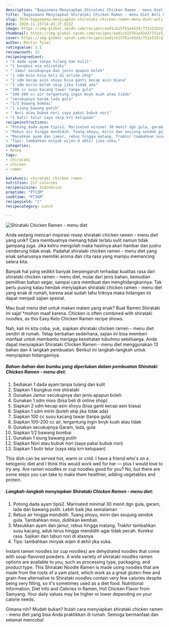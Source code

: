 ```yaml
---
description: "Bagaimana Menyiapkan Shirataki Chicken Ramen - menu diet Anti Gagal"
title: "Bagaimana Menyiapkan Shirataki Chicken Ramen - menu diet Anti Gagal"
slug: 3934-bagaimana-menyiapkan-shirataki-chicken-ramen-menu-diet-anti-gagal
date: 2020-11-15T14:43:27.822Z
image: https://img-global.cpcdn.com/recipes/aad1cb15f61e41d3/751x532cq70/shirataki-chicken-ramen-menu-diet-foto-resep-utama.jpg
thumbnail: https://img-global.cpcdn.com/recipes/aad1cb15f61e41d3/751x532cq70/shirataki-chicken-ramen-menu-diet-foto-resep-utama.jpg
cover: https://img-global.cpcdn.com/recipes/aad1cb15f61e41d3/751x532cq70/shirataki-chicken-ramen-menu-diet-foto-resep-utama.jpg
author: Martin Tyler
ratingvalue: 3.5
reviewcount: 15
recipeingredient:
- "1 dada ayam tanpa tulang dan kulit"
- "1 bungkus mie shirataki"
- " Jamur secukupnya dan jenis apapun boleh"
- "1 sdm miso bisa beli di online shop"
- "2 sdm kecap asin shoyu bisa ganti kecap asin biasa"
- "1 sdm mirin boleh skip jika tidak ada"
- "100 cc susu kacang tawar tanpa gula"
- "100-200 cc air tergantung ingin bnyk kuah atau tidak"
- "secukupnya Garam lada gula"
- "1/2 bawang bombai"
- "1 siung bawang putih"
- " Nori atau bubuk nori saya pakai bubuk nori"
- "1 butir telur saya skip krn kelupaan"
recipeinstructions:
- "Potong dada ayam tipis2. Marinated minimal 30 menit dgn gula, garam, lada dan bawang putih. Lebih baik jika semalaman"
- "Rebus air hingga mendidih. Tuang shoyu, mirin dan seujung sendok gula. Tambahkan miso, didihkan kembali."
- "Masukkan ayam dan jamur, rebus hingga matang. Trakhir tambahkan susu kacang, aduk terus hingga mendidih agar tidak pecah. Koreksi rasa. Sajikan dan taburi nori di atasnya"
- "Tips: tambahkan minyak wijen d akhir jika suka."
categories:
- Resep
tags:
- shirataki
- chicken
- ramen

katakunci: shirataki chicken ramen 
nutrition: 217 calories
recipecuisine: Indonesian
preptime: "PT13M"
cooktime: "PT36M"
recipeyield: "1"
recipecategory: Lunch

---
```



![Shirataki Chicken Ramen - menu diet](https://img-global.cpcdn.com/recipes/aad1cb15f61e41d3/751x532cq70/shirataki-chicken-ramen-menu-diet-foto-resep-utama.jpg)

Anda sedang mencari inspirasi resep shirataki chicken ramen - menu diet yang unik? Cara membuatnya memang tidak terlalu sulit namun tidak gampang juga. Jika keliru mengolah maka hasilnya akan hambar dan justru cenderung tidak enak. Padahal shirataki chicken ramen - menu diet yang enak seharusnya memiliki aroma dan cita rasa yang mampu memancing selera kita.

Banyak hal yang sedikit banyak berpengaruh terhadap kualitas rasa dari shirataki chicken ramen - menu diet, mulai dari jenis bahan, kemudian pemilihan bahan segar, sampai cara membuat dan menghidangkannya. Tak perlu pusing kalau hendak menyiapkan shirataki chicken ramen - menu diet yang enak di rumah, karena asal sudah tahu triknya maka hidangan ini dapat menjadi sajian spesial.

Mau buat menu diet untuk makan malam yang enak? Buat Ramen Shirataki ini saja! *mohon maaf karena. Chicken is often combined with shirataki noodles, as this Easy Keto Chicken Ramen recipe shows.


Nah, kali ini kita coba, yuk, siapkan shirataki chicken ramen - menu diet sendiri di rumah. Tetap berbahan sederhana, sajian ini bisa memberi manfaat untuk membantu menjaga kesehatan tubuhmu sekeluarga. Anda dapat menyiapkan Shirataki Chicken Ramen - menu diet menggunakan 13 bahan dan 4 langkah pembuatan. Berikut ini langkah-langkah untuk menyiapkan hidangannya.

<!--inarticleads1-->

##### Bahan-bahan dan bumbu yang diperlukan dalam pembuatan Shirataki Chicken Ramen - menu diet:

1. Sediakan 1 dada ayam tanpa tulang dan kulit
1. Siapkan 1 bungkus mie shirataki
1. Gunakan  Jamur secukupnya dan jenis apapun boleh
1. Gunakan 1 sdm miso (bisa beli di online shop)
1. Siapkan 2 sdm kecap asin shoyu (bisa ganti kecap asin biasa)
1. Siapkan 1 sdm mirin (boleh skip jika tidak ada)
1. Siapkan 100 cc susu kacang tawar (tanpa gula)
1. Siapkan 100-200 cc air, tergantung ingin bnyk kuah atau tidak
1. Gunakan secukupnya Garam, lada, gula
1. Siapkan 1/2 bawang bombai
1. Gunakan 1 siung bawang putih
1. Siapkan  Nori atau bubuk nori (saya pakai bubuk nori)
1. Siapkan 1 butir telur (saya skip krn kelupaan)


This dish can be served hot, warm or cold. I have a friend who&#39;s on a ketogenic diet and I think this would work well for her — plus I would love to try any. Are ramen noodles or cup noodles good for you? No, but there are some steps you can take to make them healthier, adding vegetables and protein. 

<!--inarticleads2-->

##### Langkah-langkah menyiapkan Shirataki Chicken Ramen - menu diet:

1. Potong dada ayam tipis2. Marinated minimal 30 menit dgn gula, garam, lada dan bawang putih. Lebih baik jika semalaman
1. Rebus air hingga mendidih. Tuang shoyu, mirin dan seujung sendok gula. Tambahkan miso, didihkan kembali.
1. Masukkan ayam dan jamur, rebus hingga matang. Trakhir tambahkan susu kacang, aduk terus hingga mendidih agar tidak pecah. Koreksi rasa. Sajikan dan taburi nori di atasnya
1. Tips: tambahkan minyak wijen d akhir jika suka.


Instant ramen noodles (or cup noodles) are dehydrated noodles that come with soup-flavored powders. A wide variety of shirataki noodles ramen options are available to you, such as processing type, packaging, and product type. This Shirataki Noodle Ramen is made using noodles that are made from the roots of a yam plant, which work as a great gluten-free and grain-free alternative to Shirataki noodles contain very few calories despite being very filling, so it&#39;s sometimes used as a diet food. Nutritional Information, Diet Info and Calories in Ramen, Hot Chicken Flavor from Samyang. Your daily values may be higher or lower depending on your calorie needs. 

Gimana nih? Mudah bukan? Itulah cara menyiapkan shirataki chicken ramen - menu diet yang bisa Anda praktikkan di rumah. Semoga bermanfaat dan selamat mencoba!
